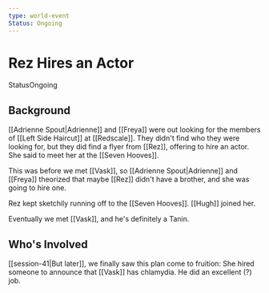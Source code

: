 ```yaml
---
type: world-event
Status: Ongoing
---
```


# Rez Hires an Actor
<span class="dataview inline-field"><span class="inline-field-key">Status</span><span class="inline-field-value">Ongoing</span></span>

## Background
[[Adrienne Spout|Adrienne]] and [[Freya]] were out looking for the members of [[Left Side Haircut]] at [[Redscale]]. They didn't find who they were looking for, but they did find a flyer from [[Rez]], offering to hire an actor. She said to meet her at the [[Seven Hooves]].

This was before we met [[Vask]], so [[Adrienne Spout|Adrienne]] and [[Freya]] theorized that maybe [[Rez]] didn't have a brother, and she was going to hire one.

Rez kept sketchily running off to the [[Seven Hooves]]. [[Hugh]] joined her.

Eventually we met [[Vask]], and he's definitely a Tanin. 

## Who's Involved

[[session-41|But later]], we finally saw this plan come to fruition: She hired someone to announce that [[Vask]] has chlamydia. He did an excellent (?) job. 
